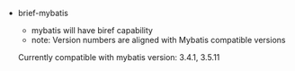 - brief-mybatis
  - mybatis will have biref capability
  - note: Version numbers are aligned with Mybatis compatible versions
  
  <p>
  Currently compatible with mybatis version: 3.4.1, 3.5.11 
  </p>